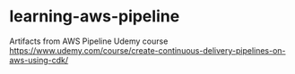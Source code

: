 # learning-aws-pipeline
Artifacts from AWS Pipeline Udemy course
https://www.udemy.com/course/create-continuous-delivery-pipelines-on-aws-using-cdk/
